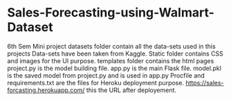 # Sales-Forecasting-using-Walmart-Dataset
6th Sem Mini project
datasets folder contain all the data-sets used in this projects Data-sets have been taken from Kaggle.
Static folder contains CSS and images for the UI purpose.
templates folder contains the html pages
project.py is the model building file.
app.py is the main Flask file.
model.pkl is the saved model from project.py and is used in app.py
Procfile and requirements.txt are the files for Heroku deployment purpose.
https://sales-forcasting.herokuapp.com/ this the URL after deployement.

